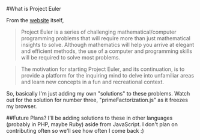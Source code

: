 #What is Project Euler

From the [website](www.projecteuler.net) itself,

>Project Euler is a series of challenging mathematical/computer programming problems that will require more than just mathematical insights to solve. Although mathematics will help you arrive at elegant and efficient methods, the use of a computer and programming skills will be required to solve most problems.

>The motivation for starting Project Euler, and its continuation, is to provide a platform for the inquiring mind to delve into unfamiliar areas and learn new concepts in a fun and recreational context.

So, basically I'm just adding my own "solutions" to these problems. Watch out for the solution for number three, "primeFactorization.js" as it freezes my browser.

##Future Plans?
I'll be adding solutions to these in other languages (probably in PHP, maybe Ruby) aside from JavaScript. I don't plan on contributing often so we'll see how often I come back :)
